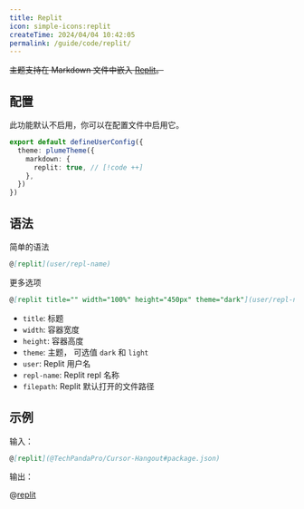 ```yaml
---
title: Replit
icon: simple-icons:replit
createTime: 2024/04/04 10:42:05
permalink: /guide/code/replit/
---
```


<Badge type="danger" text="弃用" />

~~主题支持在 Markdown 文件中嵌入 [Replit](https://replit.com/)。~~

## 配置

此功能默认不启用，你可以在配置文件中启用它。

```ts title=".vuepress/config.ts"
export default defineUserConfig({
  theme: plumeTheme({
    markdown: {
      replit: true, // [!code ++]
    },
  })
})
```

## 语法

简单的语法

```md
@[replit](user/repl-name)
```

更多选项

```md
@[replit title="" width="100%" height="450px" theme="dark"](user/repl-name#filepath)
```

- `title`: 标题
- `width`: 容器宽度
- `height`: 容器高度
- `theme`: 主题， 可选值 `dark` 和 `light`
- `user`: Replit 用户名
- `repl-name`: Replit repl 名称
- `filepath`: Replit 默认打开的文件路径

## 示例

输入：

```md
@[replit](@TechPandaPro/Cursor-Hangout#package.json)
````

输出：

@[replit](@TechPandaPro/Cursor-Hangout#package.json)

